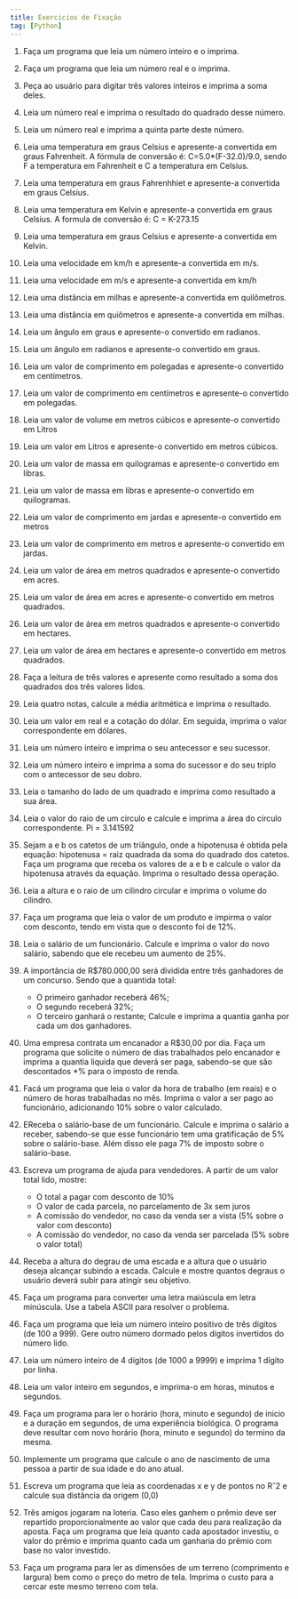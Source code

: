```yaml
---
title: Exercicios de Fixação
tag: [Python]
---
```


1. Faça um programa que leia um número inteiro e o imprima.
2. Faça um programa que leia um número real e o imprima.
3. Peça ao usuário para digitar três valores inteiros e imprima a soma deles.
4. Leia um número real e imprima o resultado do quadrado desse número.
5. Leia um número real e imprima a quinta parte deste número.
6. Leia uma temperatura em graus Celsius e apresente-a convertida em graus Fahrenheit. A fórmula de conversão é: C=5.0*(F-32.0)/9.0, sendo F a temperatura em Fahrenheit e C a temperatura em Celsius.
7. Leia uma temperatura em graus Fahrenhhiet e apresente-a convertida em graus Celsius.
8. Leia uma temperatura em Kelvin e apresente-a convertida em graus Celsius. A formula de conversão é: C = K-273.15
9. Leia uma temperatura em graus Celsius e apresente-a convertida em Kelvin.
10. Leia uma velocidade em km/h e apresente-a convertida em m/s.
11. Leia uma velocidade em m/s e apresente-a convertida em km/h
12. Leia uma distância em milhas e apresente-a convertida em quilômetros.
13. Leia uma distância em quiômetros e apresente-a convertida em milhas.
14. Leia um ângulo em graus e apresente-o convertido em radianos.
15. Leia um ângulo em radianos e apresente-o convertido em graus.
16. Leia um valor de comprimento em polegadas e apresente-o convertido em centímetros. 
17. Leia um valor de comprimento em centímetros e apresente-o convertido em polegadas.
18. Leia um valor de volume em metros cúbicos e apresente-o convertido em Litros
19. Leia um valor em Litros e apresente-o convertido em metros cúbicos.
20. Leia um valor de massa em quilogramas e apresente-o convertido em libras.
21. Leia um valor de massa em libras e apresente-o convertido em quilogramas.


22. Leia um valor de comprimento em jardas e apresente-o convertido em metros
23. Leia um valor de comprimento em metros e apresente-o convertido em jardas.
24. Leia um valor de área em metros quadrados e apresente-o convertido em acres.
25. Leia um valor de área em acres e apresente-o convertido em metros quadrados.
26. Leia um valor de área em metros quadrados e apresente-o convertido em hectares.
27. Leia um valor de área em hectares e apresente-o convertido em metros quadrados.
28. Faça a leitura de três valores e apresente como resultado a soma dos quadrados dos três valores lidos.
29. Leia quatro notas, calcule a média aritmética e imprima o resultado.
30. Leia um valor em real e a cotação do dólar. Em seguida, imprima o valor correspondente em dólares.
31. Leia um número inteiro e imprima o seu antecessor e seu sucessor.
32. Leia um número inteiro e imprima a soma do sucessor e do seu triplo com o antecessor de seu dobro.
33. Leia o tamanho do lado de um quadrado e imprima como resultado a sua área.
34. Leia o valor do raio de um circulo e calcule e imprima a área do circulo correspondente.  Pi = 3.141592
35. Sejam a e b os catetos de um triângulo, onde a hipotenusa é obtida pela equação: hipotenusa = raiz quadrada da soma do quadrado dos catetos. Faça um programa que receba os valores de a e b e calcule o valor da hipotenusa através da equação. Imprima o resultado dessa operação.
36. Leia a altura e o raio de um cilindro circular e imprima o volume do cilindro. 
37. Faça um programa que leia o valor de um produto e impirma o valor com desconto, tendo em vista que o desconto foi de 12%.
38. Leia o salário de um funcionário. Calcule e imprima o valor do novo salário, sabendo que ele recebeu um aumento de 25%.
39. A importância de R$780.000,00 será dividida entre três ganhadores de um concurso. Sendo que a quantida total:
	- O primeiro ganhador receberá 46%;
	- O segundo receberá 32%;
	- O terceiro ganhará o restante;
	Calcule e imprima a quantia ganha por cada um dos ganhadores.
40. Uma empresa contrata um encanador a R$30,00 por dia. Faça um programa que solicite o número de dias trabalhados pelo encanador e imprima a quantia liquida que deverá ser paga, sabendo-se que são descontados *% para o imposto de renda.
41. Facá um programa que leia o valor da hora de trabalho (em reais) e o número de horas trabalhadas no mês. Imprima o valor a ser pago ao funcionário, adicionando 10% sobre o valor calculado.
42. EReceba o salário-base de um funcionário. Calcule e imprima o salário a receber, sabendo-se que esse funcionário tem uma gratificação de 5% sobre o salário-base. Além disso ele paga 7% de imposto sobre o salário-base.
43. Escreva um programa de ajuda para vendedores. A partir de um valor total lido, mostre:
	- O total a pagar com desconto de 10%
	- O valor de cada parcela, no parcelamento de 3x sem juros
	- A comissão do vendedor, no caso da venda ser a vista (5% sobre o valor com desconto)
	- A comissão do vendedor, no caso da venda ser parcelada (5% sobre o valor total)
44.  Receba a altura do degrau de uma escada e a altura que o usuário deseja alcançar subindo a escada. Calcule e mostre quantos degraus o usuário deverá subir para atingir seu objetivo.
45.  Faça um programa para converter uma letra maiúscula em letra minúscula. Use a tabela ASCII para resolver o problema.
46.  Faça um programa que leia um número inteiro positivo de três digitos (de 100 a 999). Gere outro número dormado pelos dígitos invertidos do número lido.
47.  Leia um número inteiro de 4 dígitos (de 1000 a 9999) e imprima 1 dígito por linha.
48.  Leia um valor inteiro em segundos, e imprima-o em horas, minutos e segundos.
49.  Faça um programa para ler o horário (hora, minuto e segundo) de inicio e a duração em segundos, de uma experiência biológica. O programa deve resultar com novo horário (hora, minuto e segundo) do termino da mesma.
50.  Implemente um programa que calcule o ano de nascimento de uma pessoa a partir de sua idade e do ano atual.
51.  Escreva um programa que leia as coordenadas x e y de pontos no Rˆ2 e calcule sua distância da origem (0,0)
52.  Três amigos jogaram na loteria. Caso eles ganhem o prêmio deve ser repartido proporcionalmente ao valor que cada deu para realização da aposta. Faça um programa que leia quanto cada apostador investiu, o valor do prêmio e imprima quanto cada um ganharia do prêmio com base no valor investido.
53.  Faça um programa para ler as dimensões de um terreno (comprimento e largura) bem como o preço do metro de tela. Imprima o custo para a cercar este mesmo terreno com tela. 
